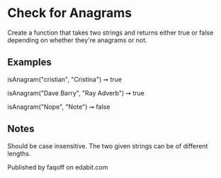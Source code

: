 # Check for Anagrams
Create a function that takes two strings and returns either true or false depending on whether they're anagrams or not.

## Examples
isAnagram("cristian", "Cristina") ➞ true

isAnagram("Dave Barry", "Ray Adverb") ➞ true

isAnagram("Nope", "Note") ➞ false
## Notes
Should be case insensitive.
The two given strings can be of different lengths.

Published by faqoff on edabit.com